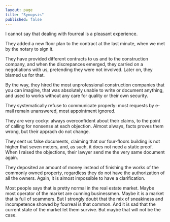 ```yaml
---
layout: page
title: "Synopsis"
published: false
---
```


I cannot say that dealing with fourreal is a pleasant experience.

They added a new floor plan to the contract at the last minute, when
we met by the notary to sign it.

They have provided different contracts to us and to the construction
company, and when the discrepances emerged, they carried on a
negotiations with us, pretending they were not involved.  Later on,
they blamed us for that.

By the way, they hired the most unprofessional construction companies
that you can imagine, that was absolutely unable to write or document
anything, and used to works without any care for quality or their own
security.

They systematically refuse to communicate properly: most requests by
e-mail remain unanswered, most appointment ignored.

They are very cocky: always overconfident about their claims, to the
point of calling for nonsense at each objection.  Almost always, facts
proves them wrong, but their apprach do not change.

They sent us false documents, claiming that our four-floors building
is not higher that seven meters, and, as such, it does not need a
static proof.  When I raised the objections, their lawyer send me the
very same document again.

They deposited an amount of money instead of finishing the works of
the commonly owned property, regardless they do not have the
authorization of all the owners.  Again, it is almost impossible to
have a clarification.

Most people says that is pretty normal in the real estate market.
Maybe most operator of the market are cunning businessmen.  Maybe it
is a market that is full of scammers.  But I strongly doubt that the
mix of sneakiness and incompetence showed by fourreal is that common.
And it is sad that the current state of the market let them
survive. But maybe that will not be the case.
